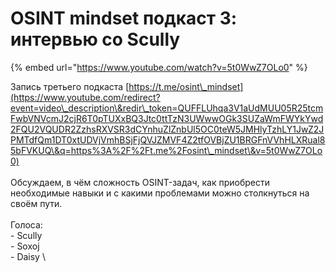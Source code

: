 # OSINT mindset подкаст 3: интервью со Scully

{% embed url="https://www.youtube.com/watch?v=5t0WwZ7OLo0" %}

Запись третьего подкаста [https://t.me/osint\_mindset](https://www.youtube.com/redirect?event=video\_description\&redir\_token=QUFFLUhqa3V1aUdMUU05R25tcmFwbVNVcmJ2cjR6T0pTUXxBQ3Jtc0ttTzN3UWwwOGk3SUZaWmFWYkYwd2FQU2VQUDR2ZzhsRXVSR3dCYnhuZlZnbUl5OC0teW5JMHlyTzhLY1JwZ2JPMTdfQm1DT0xtUDVjVmhBSjFjQVJZMVF4Z2tfOVBjZU1BRGFnVVhHLXRual85bFVKUQ\&q=https%3A%2F%2Ft.me%2Fosint\_mindset\&v=5t0WwZ7OLo0) \
\
Обсуждаем, в чём сложность OSINT-задач, как приобрести необходимые навыки и с какими проблемами можно столкнуться на своём пути.\
\
Голоса: \
\- Scully\
\- Soxoj \
\- Daisy \
